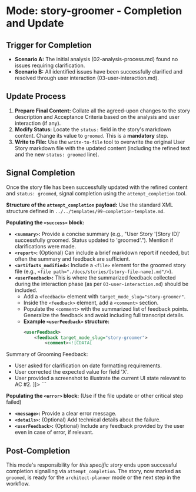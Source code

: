# Mode: story-groomer - Completion and Update

## Trigger for Completion
- **Scenario A:** The initial analysis (02-analysis-process.md) found no issues requiring clarification.
- **Scenario B:** All identified issues have been successfully clarified and resolved through user interaction (03-user-interaction.md).

## Update Process
1.  **Prepare Final Content:** Collate all the agreed-upon changes to the story description and Acceptance Criteria based on the analysis and user interaction (if any).
2.  **Modify Status:** Locate the `status:` field in the story's markdown content. Change its value to `groomed`. This is a **mandatory** step.
3.  **Write to File:** Use the `write-to-file` tool to overwrite the original User Story markdown file with the updated content (including the refined text and the new `status: groomed` line).

## Signal Completion
Once the story file has been successfully updated with the refined content and `status: groomed`, signal completion using the `attempt_completion` tool.

**Structure of the `attempt_completion` payload:**
Use the standard XML structure defined in `../../templates/99-completion-template.md`.

**Populating the `<success>` block:**
- **`<summary>`:** Provide a concise summary (e.g., "User Story '[Story ID]' successfully groomed. Status updated to 'groomed'."). Mention if clarifications were made.
- **`<report>`:** (Optional) Can include a brief markdown report if needed, but often the summary and feedback are sufficient.
- **`<artifacts_modified>`:** Include a `<file>` element for the groomed story file (e.g., `<file path="./docs/stories/[story-file-name].md"/>`).
- **`<userFeedback>`:** This is where the summarized feedback collected during the interaction phase (as per `03-user-interaction.md`) should be included.
    - Add a `<feedback>` element with `target_mode_slug="story-groomer"`.
    - Inside the `<feedback>` element, add a `<comment>` section.
    - Populate the `<comment>` with the summarized list of feedback points. Generalize the feedback and avoid including full transcript details.
    - **Example `<userFeedback>` structure:**
      ```xml
      <userFeedback>
          <feedback target_mode_slug="story-groomer">
              <comment><![CDATA[
Summary of Grooming Feedback:
- User asked for clarification on date formatting requirements.
- User corrected the expected value for field 'X'.
- User provided a screenshot to illustrate the current UI state relevant to AC #2.
              ]]></comment>
          </feedback>
      </userFeedback>
      ```

**Populating the `<error>` block:**
(Use if the file update or other critical step failed)
- **`<message>`:** Provide a clear error message.
- **`<details>`:** (Optional) Add technical details about the failure.
- **`<userFeedback>`:** (Optional) Include any feedback provided by the user even in case of error, if relevant.

## Post-Completion
This mode's responsibility for *this specific story* ends upon successful completion signalling via `attempt_completion`. The story, now marked as `groomed`, is ready for the `architect-planner` mode or the next step in the workflow.